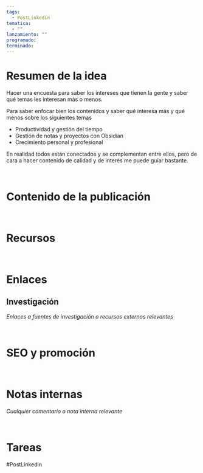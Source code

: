 ```yaml
---
tags:
  - PostLinkedin
tematica:
  - ""
lanzamiento: ""
programado: 
terminado:
---
```


# Resumen de la idea

Hacer una encuesta para saber los intereses que tienen la gente y saber qué temas les interesan más o menos.

Para saber enfocar bien los contenidos y saber qué interesa más y qué menos sobre los siguientes temas

- Productividad y gestión del tiempo
- Gestión de notas y proyectos con Obsidian
- Crecimiento personal y profesional

En realidad todos están conectados y se complementan entre ellos, pero de cara a hacer contenido de calidad y de interés me puede guiar bastante.

<br>

# Contenido de la publicación





<br>

# Recursos




<br>

# Enlaces




## Investigación

*Enlaces a fuentes de investigación o recursos externos relevantes*





<br>

# SEO y promoción





<br>

# Notas internas

*Cualquier comentario o nota interna relevante*




<br>

# Tareas





#PostLinkedin
